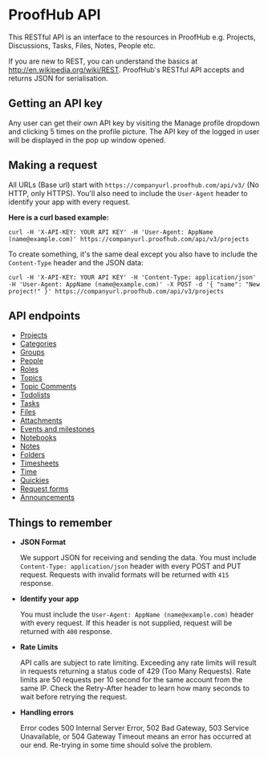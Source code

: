 ProofHub API
====================
This RESTful API is an interface to the resources in ProofHub e.g. Projects, Discussions, Tasks, Files, Notes, People etc. 

If you are new to REST, you can understand the basics at http://en.wikipedia.org/wiki/REST. ProofHub's RESTful API accepts and returns JSON for serialisation.

Getting an API key
----------------
Any user can get their own API key by visiting the Manage profile dropdown and clicking 5 times on the profile picture. The API key of the logged in user will be displayed in the pop up window opened.

Making a request
----------------
All URLs (Base url) start with `https://companyurl.proofhub.com/api/v3/` (No HTTP, only HTTPS). You'll also need to include the `User-Agent` header to identify your app with every request.

**Here is a curl based example:**

```shell
curl -H 'X-API-KEY: YOUR API KEY' -H 'User-Agent: AppName (name@example.com)' https://companyurl.proofhub.com/api/v3/projects
```

To create something, it's the same deal except you also have to include the `Content-Type` header and the JSON data:

```shell
curl -H 'X-API-KEY: YOUR API KEY' -H 'Content-Type: application/json' -H 'User-Agent: AppName (name@example.com)' -X POST -d '{ "name": "New project!" }' https://companyurl.proofhub.com/api/v3/projects
```

API endpoints
----------------

* [Projects](https://github.com/ProofHub/api_v3/blob/master/sections/projects.md)
* [Categories](https://github.com/ProofHub/api_v3/blob/master/sections/categories.md)
* [Groups](https://github.com/ProofHub/api_v3/blob/master/sections/groups.md)
* [People](https://github.com/ProofHub/api_v3/blob/master/sections/people.md)
* [Roles](https://github.com/ProofHub/api_v3/blob/master/sections/roles.md)
* [Topics](https://github.com/ProofHub/api_v3/blob/master/sections/topics.md)
* [Topic Comments](https://github.com/ProofHub/api_v3/blob/master/sections/topic%20comments.md)
* [Todolists](https://github.com/ProofHub/api_v3/blob/master/sections/tododlists.md)
* [Tasks](https://github.com/ProofHub/api_v3/blob/master/sections/tasks.md)
* [Files](https://github.com/ProofHub/api_v3/blob/master/sections/files.md)
* [Attachments](https://github.com/ProofHub/api_v3/blob/master/sections/attachments.md)
* [Events and milestones](https://github.com/ProofHub/api_v3/blob/master/sections/events%20and%20milestones.md)
* [Notebooks](https://github.com/ProofHub/api_v3/blob/master/sections/notebooks.md)
* [Notes](https://github.com/ProofHub/api_v3/blob/master/sections/notes.md)
* [Folders](https://github.com/ProofHub/api_v3/blob/master/sections/folders.md)
* [Timesheets](https://github.com/ProofHub/api_v3/blob/master/sections/timesheets.md)
* [Time](https://github.com/ProofHub/api_v3/blob/master/sections/time.md)
* [Quickies](https://github.com/ProofHub/api_v3/blob/master/sections/quickies.md)
* [Request forms](https://github.com/ProofHub/api_v3/blob/master/sections/requestform.md)
* [Announcements](https://github.com/ProofHub/api_v3/blob/master/sections/announcements.md)


Things to remember
----------------
* **JSON Format**

  We support JSON for receiving and sending the data. You must include `Content-Type: application/json` header with every POST and PUT request. Requests with invalid formats will be returned with `415` response. 

* **Identify your app**

  You must include the `User-Agent: AppName (name@example.com)` header with every request. If this header is not supplied, request will be returned with `400` response. 

* **Rate Limits**

  API calls are subject to rate limiting. Exceeding any rate limits will result in requests returning a status code of 429 (Too Many Requests). Rate limits are 50 requests per 10 second for the same account from the same IP. Check the Retry-After header to learn how many seconds to wait before retrying the request.

* **Handling errors**

  Error codes 500 Internal Server Error, 502 Bad Gateway, 503 Service Unavailable, or 504 Gateway Timeout means an error has occurred at our end. Re-trying in some time should solve the problem.
